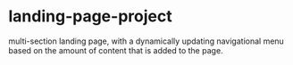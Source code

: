 # landing-page-project
multi-section landing page, with a dynamically updating navigational menu based on the amount of content that is added to the page.
